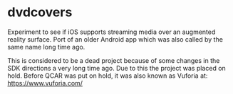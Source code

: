 # dvdcovers
Experiment to see if iOS supports streaming media over an augmented reality surface. Port of an older Android app which was also called by the same name  long time ago.

This is considered to be a dead project because of some changes in the SDK directions a very long time ago. Due to this the project was placed on hold. Before QCAR was put on hold, it was also known as Vuforia at: https://www.vuforia.com/
